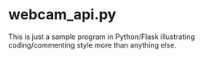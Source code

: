 # webcam_api.py
This is just a sample program in Python/Flask illustrating coding/commenting style more than anything else.
